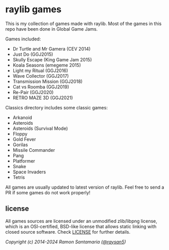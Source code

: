 # raylib games

This is my collection of games made with raylib. Most of the games in this repo have been done in Global Game Jams.

Games included:

 - Dr Turtle and Mr Gamera (CEV 2014)
 - Just Do (GGJ2015)
 - Skully Escape (King Game Jam 2015)
 - Koala Seasons (emegeme 2015)
 - Light my Ritual (GGJ2016)
 - Wave Collector (GGJ2017)
 - Transmission Mission (GGJ2018)
 - Cat vs Roomba (GGJ2019)
 - Re-Pair (GGJ2020)
 - RETRO MAZE 3D (GGJ2021)

Classics directory includes some classic games:

 - Arkanoid
 - Asteroids
 - Asteroids (Survival Mode)
 - Floppy
 - Gold Fever
 - Gorilas
 - Missile Commander
 - Pang
 - Platformer
 - Snake
 - Space Invaders
 - Tetris

All games are usually updated to latest version of raylib. Feel free to send a PR if some games do not work properly!

license
-------

All games sources are licensed under an unmodified zlib/libpng license, which is an OSI-certified, BSD-like license that allows static linking with closed source software. Check [LICENSE](LICENSE) for further details.

*Copyright (c) 2014-2024 Ramon Santamaria ([@raysan5](https://twitter.com/raysan5))*
